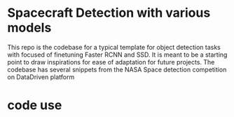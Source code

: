 # Spacecraft Detection with various models
This repo is the codebase for a typical template for object detection tasks with focused of 
finetuning Faster RCNN and SSD. It is meant to be a starting point to draw inspirations 
for ease of adaptation for future projects. The codebase has several snippets from 
the NASA Space detection competition on DataDriven platform 

# code use
